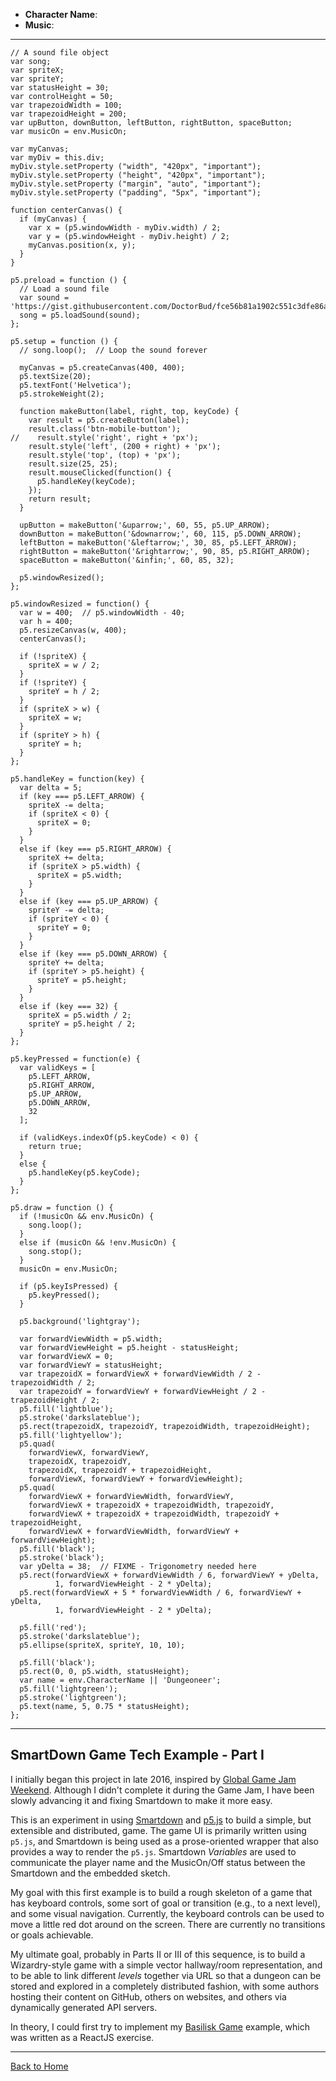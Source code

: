 - **Character Name**: [](:?CharacterName)
- **Music**: [](:XMusicOn)

---

```p5js/playable/autoplay
// A sound file object
var song;
var spriteX;
var spriteY;
var statusHeight = 30;
var controlHeight = 50;
var trapezoidWidth = 100;
var trapezoidHeight = 200;
var upButton, downButton, leftButton, rightButton, spaceButton;
var musicOn = env.MusicOn;

var myCanvas;
var myDiv = this.div;
myDiv.style.setProperty ("width", "420px", "important");
myDiv.style.setProperty ("height", "420px", "important");
myDiv.style.setProperty ("margin", "auto", "important");
myDiv.style.setProperty ("padding", "5px", "important");

function centerCanvas() {
  if (myCanvas) {
    var x = (p5.windowWidth - myDiv.width) / 2;
    var y = (p5.windowHeight - myDiv.height) / 2;
    myCanvas.position(x, y);
  }
}

p5.preload = function () {
  // Load a sound file
  var sound = 'https://gist.githubusercontent.com/DoctorBud/fce56b81a1902c551c3dfe86afbaf6bb/raw/5c9ca439a6dfc234b48a677c22e3286850a7747b/Crystal2.ogg.mp3';
  song = p5.loadSound(sound);
};

p5.setup = function () {
  // song.loop();  // Loop the sound forever

  myCanvas = p5.createCanvas(400, 400);
  p5.textSize(20);
  p5.textFont('Helvetica');
  p5.strokeWeight(2);

  function makeButton(label, right, top, keyCode) {
    var result = p5.createButton(label);
    result.class('btn-mobile-button');
//    result.style('right', right + 'px');
    result.style('left', (200 + right) + 'px');
    result.style('top', (top) + 'px');
    result.size(25, 25);
    result.mouseClicked(function() {
      p5.handleKey(keyCode);
    });
    return result;
  }

  upButton = makeButton('&uparrow;', 60, 55, p5.UP_ARROW);
  downButton = makeButton('&downarrow;', 60, 115, p5.DOWN_ARROW);
  leftButton = makeButton('&leftarrow;', 30, 85, p5.LEFT_ARROW);
  rightButton = makeButton('&rightarrow;', 90, 85, p5.RIGHT_ARROW);
  spaceButton = makeButton('&infin;', 60, 85, 32);

  p5.windowResized();
};

p5.windowResized = function() {
  var w = 400;  // p5.windowWidth - 40;
  var h = 400;
  p5.resizeCanvas(w, 400);
  centerCanvas();

  if (!spriteX) {
    spriteX = w / 2;
  }
  if (!spriteY) {
    spriteY = h / 2;
  }
  if (spriteX > w) {
    spriteX = w;
  }
  if (spriteY > h) {
    spriteY = h;
  }
};

p5.handleKey = function(key) {
  var delta = 5;
  if (key === p5.LEFT_ARROW) {
    spriteX -= delta;
    if (spriteX < 0) {
      spriteX = 0;
    }
  }
  else if (key === p5.RIGHT_ARROW) {
    spriteX += delta;
    if (spriteX > p5.width) {
      spriteX = p5.width;
    }
  }
  else if (key === p5.UP_ARROW) {
    spriteY -= delta;
    if (spriteY < 0) {
      spriteY = 0;
    }
  }
  else if (key === p5.DOWN_ARROW) {
    spriteY += delta;
    if (spriteY > p5.height) {
      spriteY = p5.height;
    }
  }
  else if (key === 32) {
    spriteX = p5.width / 2;
    spriteY = p5.height / 2;
  }
};

p5.keyPressed = function(e) {
  var validKeys = [
    p5.LEFT_ARROW,
    p5.RIGHT_ARROW,
    p5.UP_ARROW,
    p5.DOWN_ARROW,
    32
  ];

  if (validKeys.indexOf(p5.keyCode) < 0) {
    return true;
  }
  else {
    p5.handleKey(p5.keyCode);
  }
};

p5.draw = function () {
  if (!musicOn && env.MusicOn) {
    song.loop();
  }
  else if (musicOn && !env.MusicOn) {
    song.stop();
  }
  musicOn = env.MusicOn;

  if (p5.keyIsPressed) {
    p5.keyPressed();
  }

  p5.background('lightgray');

  var forwardViewWidth = p5.width;
  var forwardViewHeight = p5.height - statusHeight;
  var forwardViewX = 0;
  var forwardViewY = statusHeight;
  var trapezoidX = forwardViewX + forwardViewWidth / 2 - trapezoidWidth / 2;
  var trapezoidY = forwardViewY + forwardViewHeight / 2 - trapezoidHeight / 2;
  p5.fill('lightblue');
  p5.stroke('darkslateblue');
  p5.rect(trapezoidX, trapezoidY, trapezoidWidth, trapezoidHeight);
  p5.fill('lightyellow');
  p5.quad(
    forwardViewX, forwardViewY,
    trapezoidX, trapezoidY,
    trapezoidX, trapezoidY + trapezoidHeight,
    forwardViewX, forwardViewY + forwardViewHeight);
  p5.quad(
    forwardViewX + forwardViewWidth, forwardViewY,
    forwardViewX + trapezoidX + trapezoidWidth, trapezoidY,
    forwardViewX + trapezoidX + trapezoidWidth, trapezoidY + trapezoidHeight,
    forwardViewX + forwardViewWidth, forwardViewY + forwardViewHeight);
  p5.fill('black');
  p5.stroke('black');
  var yDelta = 38;  // FIXME - Trigonometry needed here
  p5.rect(forwardViewX + forwardViewWidth / 6, forwardViewY + yDelta,
          1, forwardViewHeight - 2 * yDelta);
  p5.rect(forwardViewX + 5 * forwardViewWidth / 6, forwardViewY + yDelta,
          1, forwardViewHeight - 2 * yDelta);

  p5.fill('red');
  p5.stroke('darkslateblue');
  p5.ellipse(spriteX, spriteY, 10, 10);

  p5.fill('black');
  p5.rect(0, 0, p5.width, statusHeight);
  var name = env.CharacterName || 'Dungeoneer';
  p5.fill('lightgreen');
  p5.stroke('lightgreen');
  p5.text(name, 5, 0.75 * statusHeight);
};

```

---

## SmartDown Game Tech Example - Part I

I initially began this project in late 2016, inspired by [Global Game Jam Weekend](http://globalgamejam.org). Although I didn't complete it during the Game Jam, I have been slowly advancing it and fixing Smartdown to make it more easy.

This is an experiment in using [Smartdown](http://smartdown.site/?url=README.md) and [p5.js](http://p5js.org) to build a simple, but extensible and distributed, game. The game UI is primarily written using `p5.js`, and Smartdown is being used as a prose-oriented wrapper that also provides a way to render the `p5.js`. Smartdown *Variables* are used to communicate the player name and the MusicOn/Off status between the Smartdown and the embedded sketch.

My goal with this first example is to build a rough skeleton of a game that has keyboard controls, some sort of goal or transition (e.g., to a next level), and some visual navigation. Currently, the keyboard controls can be used to move a little red dot around on the screen. There are currently no transitions or goals achievable.

My ultimate goal, probably in Parts II or III of this sequence, is to build a Wizardry-style game with a simple vector hallway/room representation, and to be able to link different *levels* together via URL so that a dungeon can be stored and explored in a completely distributed fashion, with some authors hosting their content on GitHub, others on websites, and others via dynamically generated API servers.

In theory, I could first try to implement my [Basilisk Game](http://doctorbud.com/celestial-toys/post/2015-02-03-slide-puzzle-combinators/) example, which was written as a ReactJS exercise.

---

[Back to Home](:@Home)
